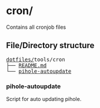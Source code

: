 # cron/

Contains all cronjob files

## File/Directory structure

<pre>
<a href="../../../../">dotfiles/</a>tools/cron
├── <a href="./README.md">README.md</a>
└── <a href="./pihole-autoupdate">pihole-autoupdate</a>
</pre>

### pihole-autoupdate

Script for auto updating pihole.
